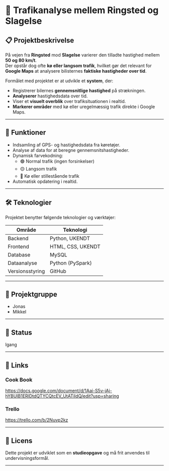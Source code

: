 # 🚗 Trafikanalyse mellem Ringsted og Slagelse

## 📋 Projektbeskrivelse
På vejen fra **Ringsted** mod **Slagelse** varierer den tilladte hastighed mellem **50 og 80 km/t**.  
Der opstår dog ofte **kø eller langsom trafik**, hvilket gør det relevant for **Google Maps** at analysere bilisternes **faktiske hastigheder over tid**.

Formålet med projektet er at udvikle et **system**, der:
- Registrerer bilernes **gennemsnitlige hastighed** på strækningen.  
- **Analyserer** hastighedsdata over tid.  
- Viser et **visuelt overblik** over trafiksituationen i realtid.  
- **Markerer områder** med kø eller uregelmæssig trafik direkte i Google Maps.

---

## 🧠 Funktioner
- Indsamling af GPS- og hastighedsdata fra køretøjer.
- Analyse af data for at beregne gennemsnitshastigheder.
- Dynamisk farvekodning:
  - 🟢 Normal trafik (ingen forsinkelser)
  - 🟡 Langsom trafik
  - 🔴 Kø eller stillestående trafik
- Automatisk opdatering i realtid.

---

## 🛠️ Teknologier
Projektet benytter følgende teknologier og værktøjer:

| Område | Teknologi |
|--------|------------|
| Backend | Python, UKENDT |
| Frontend | HTML, CSS, UKENDT |
| Database | MySQL |
| Dataanalyse | Python (PySpark) |
| Versionsstyring | GitHub |

---

## 👥 Projektgruppe
- Jonas
- Mikkel

---

## 📅 Status
Igang

---

## 🔗 Links
### Cook Book
https://docs.google.com/document/d/1Aai-S5v-jAj-hYBUIB1ERlDtdQTYCQtcEV_UtATiIdQ/edit?usp=sharing 

### Trello
https://trello.com/b/2Nuvp2kz 

---

## 📜 Licens
Dette projekt er udviklet som en **studieopgave** og må frit anvendes til undervisningsformål.

---